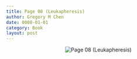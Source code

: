 ```yaml
---
title: Page 08 (Leukapheresis)
author: Gregory M Chen
date: 0008-01-01
category: Book
layout: post
---
```


<p style="text-align:center;"><img src="{{site.baseurl}}/assets/Graphics_v3.2/Page08_Leukapheresis.png" alt="Page 08 (Leukapheresis)" style="max-height: calc(100vh - 30px - 50px);"/></p>
